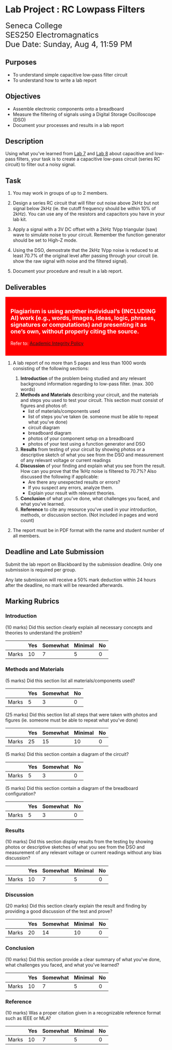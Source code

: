 # Lab Project : RC Lowpass Filters

<font size="5">
Seneca College<br>
SES250 Electromagnatics<br>
Due Date: Sunday, Aug 4, 11:59 PM
</font>

## Purposes
- To understand simple capacitive low-pass filter circuit
- To understand how to write a lab report

## Objectives
- Assemble electronic components onto a breadboard
- Measure the filtering of signals using a Digital Storage Oscilloscope (DSO)
- Document your processes and results in a lab report

## Description

Using what you've learned from [Lab 7](lab7.md) and [Lab 8](lab8.md) about capacitive and low-pass filters, your task is to create a capacitive low-pass circuit (series RC circuit) to filter out a noisy signal.

## Task

1. You may work in groups of up to 2 members.

1. Design a series RC circuit that will filter out noise above 2kHz but not signal below 2kHz (ie. the cutoff frequency should be within 10% of 2kHz). You can use any of the resistors and capacitors you have in your lab kit.

1. Apply a signal with a 3V DC offset with a 2kHz 1Vpp triangular (saw) wave to simulate noise to your circuit. Remember the function generator should be set to High-Z mode.

1. Using the DSO, demostrate that the 2kHz 1Vpp noise is reduced to at least 70.7% of the original level after passing through your circuit (ie. show the raw signal with noise and the filtered signal).

1. Document your procedure and result in a lab report.

## Deliverables

<div style="padding: 15px; border: 1px solid red; background-color: red; color: white;">
<p style="font-size: 18px"><strong>Plagiarism is using another individual’s (INCLUDING AI) work (e.g., words, images, ideas, logic, phrases, signatures or computations) and presenting it as one’s own, without properly citing the source.</strong></p>
<p>Refer to: <a href="https://www.senecapolytechnic.ca/about/policies/academic-integrity-policy.html">Academic Integrity Policy</a></p>
</div>

1. A lab report of no more than 5 pages and less than 1000 words consisting of the following sections:

    1. **Introduction** of the problem being studied and any relevant background information regarding to low-pass filter. (max. 300 words)
    1. **Methods and Materials** describing your circuit, and the materials and steps you used to test your circuit. This section must consist of figures and photos of:
        - list of materials/components used
        - list of steps you've taken (ie. someone must be able to repeat what you've done)
        - circuit diagram
        - breadboard diagram
        - photos of your component setup on a breadboard
        - photos of your test using a function generator and DSO
    1. **Results** from testing of your circuit by showing photos or a descriptive sketch of what you see from the DSO and measurement of any relevant voltage or current readings
    1. **Discussion** of your finding and explain what you see from the result. How can you prove that the 1kHz noise is filtered to 70.7%? Also discussed the following if applicable:
        - Are there any unexpected results or errors?
        - If you suspect any errors, analyze them.
        - Explain your result with relevant theories.
    1. **Conclusion** of what you've done, what challenges you faced, and what you've learned.
    1. **Reference** to cite any resource you've used in your introduction, methods, or discussion section. (Not included in pages and word count)

1. The report must be in PDF format with the name and student number of all members.

## Deadline and Late Submission

Submit the lab report on Blackboard by the submission deadline. Only one submission is required per group.

Any late submission will receive a 50% mark deduction within 24 hours after the deadline, no mark will be rewarded afterwards.

## Marking Rubrics

### Introduction

(10 marks) Did this section clearly explain all necessary concepts and theories to understand the problem?

| | Yes | Somewhat | Minimal | No |
| --- | --- | --- | --- | --- |
| Marks | 10 | 7 | 5 | 0 |

### Methods and Materials

(5 marks) Did this section list all materials/components used?

| | Yes | Somewhat |  No |
| --- | --- | --- | --- |
| Marks | 5 | 3 | 0 |

(25 marks) Did this section list all steps that were taken with photos and figures (ie. someone must be able to repeat what you've done)

| | Yes | Somewhat | Minimal | No |
| --- | --- | --- | --- | --- |
| Marks | 25 | 15 | 10 | 0 |

(5 marks) Did this section contain a diagram of the circuit?

| | Yes | Somewhat |  No |
| --- | --- | --- | --- |
| Marks | 5 | 3 | 0 |

(5 marks) Did this section contain a diagram of the breadboard configuration?

| | Yes | Somewhat |  No |
| --- | --- | --- | --- |
| Marks | 5 | 3 | 0 |

### Results

(10 marks) Did this section display results from the testing by showing photos or descriptive sketches of what you see from the DSO and measurement of any relevant voltage or current readings without any bias discussion?

| | Yes | Somewhat | Minimal | No |
| --- | --- | --- | --- | --- |
| Marks | 10 | 7 | 5 | 0 |

### Discussion

(20 marks) Did this section clearly explain the result and finding by providing a good discussion of the test and prove?

| | Yes | Somewhat | Minimal | No |
| --- | --- | --- | --- | --- |
| Marks | 20 | 14 | 10 | 0 |

### Conclusion

(10 marks) Did this section provide a clear summary of what you've done, what challenges you faced, and what you've learned?

| | Yes | Somewhat | Minimal | No |
| --- | --- | --- | --- | --- |
| Marks | 10 | 7 | 5 | 0 |

### Reference

(10 marks) Was a proper citation given in a recognizable reference format such as IEEE or MLA?

| | Yes | Somewhat | Minimal | No |
| --- | --- | --- | --- | --- |
| Marks | 10 | 7 | 5 | 0 |